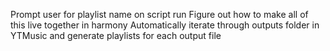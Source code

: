 Prompt user for playlist name on script run
Figure out how to make all of this live together in harmony
Automatically iterate through outputs folder in YTMusic and generate playlists for each output file
